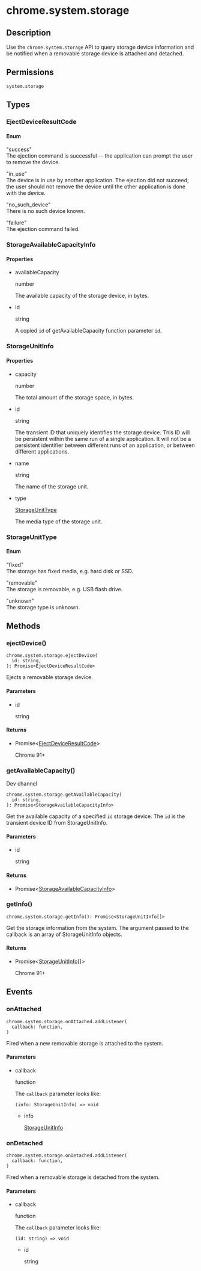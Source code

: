 # chrome.system.storage

## Description

Use the `chrome.system.storage` API to query storage device information and be notified when a removable storage device is attached and detached.

## Permissions

`system.storage`

## Types

### EjectDeviceResultCode

#### Enum

"success"  
The ejection command is successful -- the application can prompt the user to remove the device.

"in\_use"  
The device is in use by another application. The ejection did not succeed; the user should not remove the device until the other application is done with the device.

"no\_such\_device"  
There is no such device known.

"failure"  
The ejection command failed.

### StorageAvailableCapacityInfo

#### Properties

- availableCapacity
  
  number
  
  The available capacity of the storage device, in bytes.
- id
  
  string
  
  A copied `id` of getAvailableCapacity function parameter `id`.

### StorageUnitInfo

#### Properties

- capacity
  
  number
  
  The total amount of the storage space, in bytes.
- id
  
  string
  
  The transient ID that uniquely identifies the storage device. This ID will be persistent within the same run of a single application. It will not be a persistent identifier between different runs of an application, or between different applications.
- name
  
  string
  
  The name of the storage unit.
- type
  
  [StorageUnitType](#type-StorageUnitType)
  
  The media type of the storage unit.

### StorageUnitType

#### Enum

"fixed"  
The storage has fixed media, e.g. hard disk or SSD.

"removable"  
The storage is removable, e.g. USB flash drive.

"unknown"  
The storage type is unknown.

## Methods

### ejectDevice()

```
chrome.system.storage.ejectDevice(
  id: string,
): Promise<EjectDeviceResultCode>
```

Ejects a removable storage device.

#### Parameters

- id
  
  string

#### Returns

- Promise&lt;[EjectDeviceResultCode](#type-EjectDeviceResultCode)&gt;
  
  Chrome 91+

### getAvailableCapacity()

Dev channel

```
chrome.system.storage.getAvailableCapacity(
  id: string,
): Promise<StorageAvailableCapacityInfo>
```

Get the available capacity of a specified `id` storage device. The `id` is the transient device ID from StorageUnitInfo.

#### Parameters

- id
  
  string

#### Returns

- Promise&lt;[StorageAvailableCapacityInfo](#type-StorageAvailableCapacityInfo)&gt;

### getInfo()

```
chrome.system.storage.getInfo(): Promise<StorageUnitInfo[]>
```

Get the storage information from the system. The argument passed to the callback is an array of StorageUnitInfo objects.

#### Returns

- Promise&lt;[StorageUnitInfo](#type-StorageUnitInfo)\[]&gt;
  
  Chrome 91+

## Events

### onAttached

```
chrome.system.storage.onAttached.addListener(
  callback: function,
)
```

Fired when a new removable storage is attached to the system.

#### Parameters

- callback
  
  function
  
  The `callback` parameter looks like:
  
  ```
  (info: StorageUnitInfo) => void
  ```
  
  - info
    
    [StorageUnitInfo](#type-StorageUnitInfo)

### onDetached

```
chrome.system.storage.onDetached.addListener(
  callback: function,
)
```

Fired when a removable storage is detached from the system.

#### Parameters

- callback
  
  function
  
  The `callback` parameter looks like:
  
  ```
  (id: string) => void
  ```
  
  - id
    
    string